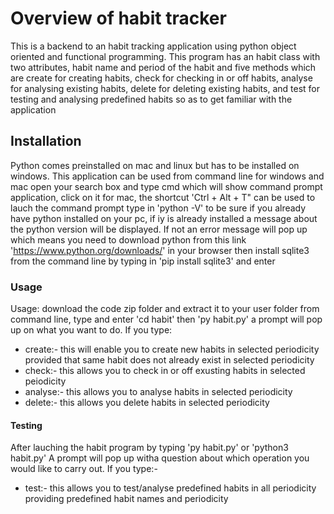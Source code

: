 # Overview of habit tracker
This is a backend to an habit tracking application using python object oriented and functional programming. This program has an habit class with two attributes, habit name and period of the habit and five methods which are 
create for creating habits, 
check for checking in or off habits, 
analyse for analysing existing habits,
delete for deleting existing habits, and
test for testing and analysing predefined habits so as to get familiar with the application

## Installation
Python comes preinstalled on mac and linux but has to be installed on windows.
This application can be used from command line
for windows and mac open your search box and type cmd which will show command prompt application, click on it
for mac, the shortcut 'Ctrl + Alt + T" can be used to lauch the command prompt
type in 'python -V' to be sure if you already have python installed on your pc, if iy is already installed a message about the python version will be displayed. If not an error message will pop up  which means you need to download python from this link 'https://www.python.org/downloads/' in your browser
then install sqlite3 from the command line by typing in 'pip install sqlite3' and enter

### Usage
Usage:
download the code zip folder and extract it to your user folder
from command line, type and enter 'cd habit' then 'py habit.py'
a prompt will pop up on what you want to do. If you type:
- create:- this will enable you to create new habits in selected periodicity provided that same habit does not already exist in selected periodicity
- check:- this allows you to check in or off exusting habits in selected peiodicity
- analyse:- this allows you to analyse habits in selected periodicity
- delete:- this allows you delete habits in selected periodicity

#### Testing
After lauching the habit program by typing 'py habit.py' or 'python3 habit.py'
A prompt will pop up witha question about which operation you would like to carry out. If you type:-
- test:- this allows you to test/analyse predefined habits in all periodicity providing predefined habit names and periodicity

